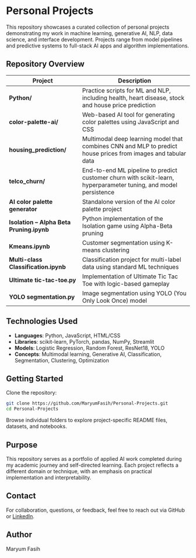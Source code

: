 
# Personal Projects

This repository showcases a curated collection of personal projects demonstrating my work in machine learning, generative AI, NLP, data science, and interface development. Projects range from model pipelines and predictive systems to full-stack AI apps and algorithm implementations.

## Repository Overview

| Project                                  | Description                                                                                                      |
| ---------------------------------------- | ---------------------------------------------------------------------------------------------------------------- |
| **Python/**                              | Practice scripts for ML and NLP, including health, heart disease, stock and house price prediction               |
| **color-palette-ai/**                    | Web-based AI tool for generating color palettes using JavaScript and CSS                                         |
| **housing\_prediction/**                 | Multimodal deep learning model that combines CNN and MLP to predict house prices from images and tabular data    |
| **telco\_churn/**                        | End-to-end ML pipeline to predict customer churn with scikit-learn, hyperparameter tuning, and model persistence |
| **AI color palette generator**           | Standalone version of the AI color palette project                                                               |
| **Isolation – Alpha Beta Pruning.ipynb** | Python implementation of the Isolation game using Alpha-Beta pruning                                             |
| **Kmeans.ipynb**                         | Customer segmentation using K-means clustering                                                                   |
| **Multi-class Classification.ipynb**     | Classification project for multi-label data using standard ML techniques                                         |
| **Ultimate tic-tac-toe.py**              | Implementation of Ultimate Tic Tac Toe with logic-based gameplay                                                 |
| **YOLO segmentation.py**                 | Image segmentation using YOLO (You Only Look Once) model                                                         |

## Technologies Used

* **Languages**: Python, JavaScript, HTML/CSS
* **Libraries**: scikit-learn, PyTorch, pandas, NumPy, Streamlit
* **Models**: Logistic Regression, Random Forest, ResNet18, YOLO
* **Concepts**: Multimodal learning, Generative AI, Classification, Segmentation, Clustering, Optimization

## Getting Started

Clone the repository:

```bash
git clone https://github.com/MaryumFasih/Personal-Projects.git
cd Personal-Projects
```

Browse individual folders to explore project-specific README files, datasets, and notebooks.

## Purpose

This repository serves as a portfolio of applied AI work completed during my academic journey and self-directed learning. Each project reflects a different domain or technique, with an emphasis on practical implementation and interpretability.

## Contact

For collaboration, questions, or feedback, feel free to reach out via GitHub or [LinkedIn](https://linkedin.com/in/yourname).


## Author

Maryum Fasih
